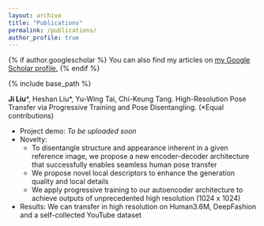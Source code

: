 ```yaml
---
layout: archive
title: "Publications"
permalink: /publications/
author_profile: true
---
```


{% if author.googlescholar %}
  You can also find my articles on <u><a href="{{author.googlescholar}}">my Google Scholar profile</a>.</u>
{% endif %}

{% include base_path %}

<!-- {% for post in site.publications reversed %}
  {% include archive-single.html %}
{% endfor %} -->

**Ji Liu**\*, Heshan Liu\*, Yu-Wing Tai, Chi-Keung Tang. High-Resolution Pose Transfer via Progressive Training and Pose Disentangling. (\*Equal contributions)
* Project demo: *To be uploaded soon*
* Novelty:
  * To disentangle structure and appearance inherent in a given reference image, we propose a new encoder-decoder architecture that successfully enables seamless human pose transfer
  * We propose novel local descriptors to enhance the generation quality and local details
  * We apply progressive training to our autoencoder architecture to achieve outputs of unprecedented high resolution (1024 x 1024)
* Results: We can transfer in high resolution on Human3.6M, DeepFashion and a self-collected YouTube dataset
